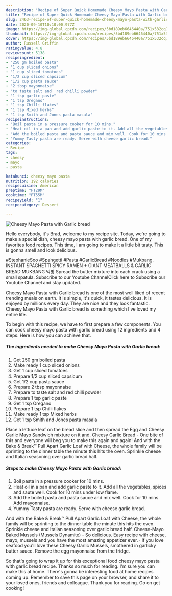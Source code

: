 ```yaml
---
description: "Recipe of Super Quick Homemade Cheesy Mayo Pasta with Garlic bread"
title: "Recipe of Super Quick Homemade Cheesy Mayo Pasta with Garlic bread"
slug: 2463-recipe-of-super-quick-homemade-cheesy-mayo-pasta-with-garlic-bread
date: 2020-09-10T10:10:00.977Z
image: https://img-global.cpcdn.com/recipes/5bd189eb6646440a/751x532cq70/cheesy-mayo-pasta-with-garlic-bread-recipe-main-photo.jpg
thumbnail: https://img-global.cpcdn.com/recipes/5bd189eb6646440a/751x532cq70/cheesy-mayo-pasta-with-garlic-bread-recipe-main-photo.jpg
cover: https://img-global.cpcdn.com/recipes/5bd189eb6646440a/751x532cq70/cheesy-mayo-pasta-with-garlic-bread-recipe-main-photo.jpg
author: Russell Griffin
ratingvalue: 4.8
reviewcount: 5138
recipeingredient:
- "250 gm boiled pasta"
- "1 cup sliced onions"
- "1 cup sliced tomatoes"
- "1/2 cup sliced capsicum"
- "1/2 cup pasta sauce"
- "2 tbsp mayonnaise"
- "to taste salt and  red chilli powder"
- "1 tsp garlic paste"
- "1 tsp Oregano"
- "1 tsp Chilli flakes"
- "1 tsp Mixed herbs"
- "1 tsp Smith and Jones pasta masala"
recipeinstructions:
- "Boil pasta in a pressure cooker for 10 mins."
- "Heat oil in a pan and add garlic paste to it. Add all the vegetables, spices and saute well. Cook for 10 mins under low flame."
- "Add the boiled pasta and pasta sauce and mix well. Cook for 10 mins. Add mayonnaise."
- "Yummy Tasty pasta are ready. Serve with cheese garlic bread."
categories:
- Recipe
tags:
- cheesy
- mayo
- pasta

katakunci: cheesy mayo pasta 
nutrition: 192 calories
recipecuisine: American
preptime: "PT29M"
cooktime: "PT55M"
recipeyield: "1"
recipecategory: Dessert

---
```



![Cheesy Mayo Pasta with Garlic bread](https://img-global.cpcdn.com/recipes/5bd189eb6646440a/751x532cq70/cheesy-mayo-pasta-with-garlic-bread-recipe-main-photo.jpg)

Hello everybody, it's Brad, welcome to my recipe site. Today, we're going to make a special dish, cheesy mayo pasta with garlic bread. One of my favorites food recipes. This time, I am going to make it a little bit tasty. This is gonna smell and look delicious.

#StephanieSoo #Spahgetti #Pasta #GarlicBread #Noodles #Mukbang. INSTANT SPAGHETTI SPICY RAMEN + GIANT MEATBALLS &amp; GARLIC BREAD MUKBANG 먹방 Spread the butter mixture into each crack using a small spatula. Subscribe to our Youtube ChannelClick here to Subscribe our Youtube Channel and stay updated.

Cheesy Mayo Pasta with Garlic bread is one of the most well liked of recent trending meals on earth. It is simple, it's quick, it tastes delicious. It is enjoyed by millions every day. They are nice and they look fantastic. Cheesy Mayo Pasta with Garlic bread is something which I've loved my entire life.


To begin with this recipe, we have to first prepare a few components. You can cook cheesy mayo pasta with garlic bread using 12 ingredients and 4 steps. Here is how you can achieve that.

<!--inarticleads1-->

##### The ingredients needed to make Cheesy Mayo Pasta with Garlic bread:

1. Get 250 gm boiled pasta
1. Make ready 1 cup sliced onions
1. Get 1 cup sliced tomatoes
1. Prepare 1/2 cup sliced capsicum
1. Get 1/2 cup pasta sauce
1. Prepare 2 tbsp mayonnaise
1. Prepare to taste salt and  red chilli powder
1. Prepare 1 tsp garlic paste
1. Get 1 tsp Oregano
1. Prepare 1 tsp Chilli flakes
1. Make ready 1 tsp Mixed herbs
1. Get 1 tsp Smith and Jones pasta masala


Place a lettuce leaf on the bread slice and then spread the Egg and Cheesy Garlic Mayo Sandwich mixture on it and. Cheesy Garlic Bread - One bite of this and everyone will beg you to make this again and again! And with the Bake &amp; Break™ Pull Apart Garlic Loaf with Cheese, the whole family will be sprinting to the dinner table the minute this hits the oven. Sprinkle cheese and Italian seasoning over garlic bread half. 

<!--inarticleads2-->

##### Steps to make Cheesy Mayo Pasta with Garlic bread:

1. Boil pasta in a pressure cooker for 10 mins.
1. Heat oil in a pan and add garlic paste to it. Add all the vegetables, spices and saute well. Cook for 10 mins under low flame.
1. Add the boiled pasta and pasta sauce and mix well. Cook for 10 mins. Add mayonnaise.
1. Yummy Tasty pasta are ready. Serve with cheese garlic bread.


And with the Bake &amp; Break™ Pull Apart Garlic Loaf with Cheese, the whole family will be sprinting to the dinner table the minute this hits the oven. Sprinkle cheese and Italian seasoning over garlic bread half. Cheese-Mayo Baked Mussels (Mussels Dynamite) - So delicious. Easy recipe with cheese, mayo, mussels and you have the most amazing appetizer ever. · If you love seafood you&#39;ll love these Cheesy Garlic Mussels, smothered in garlicky butter sauce. Remove the egg mayonnaise from the fridge. 

So that's going to wrap it up for this exceptional food cheesy mayo pasta with garlic bread recipe. Thanks so much for reading. I'm sure you can make this at home. There's gonna be interesting food at home recipes coming up. Remember to save this page on your browser, and share it to your loved ones, friends and colleague. Thank you for reading. Go on get cooking!
